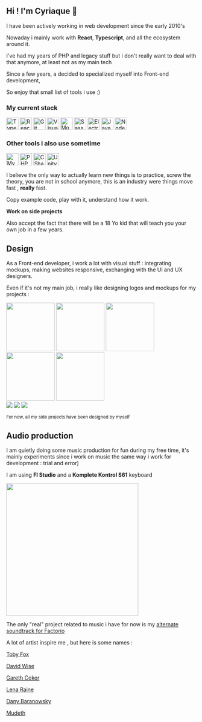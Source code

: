 ## Hi ! I'm Cyriaque 👋

I have been actively working in web development since the early 2010's

Nowaday i mainly work with **React**, **Typescript**, and all the ecosystem around it.

I've had my years of PHP and legacy stuff but i don't really want to deal with that anymore, at least not as my main tech

Since a few years, a decided to specialized myself into Front-end development,

So enjoy that small list of tools i use :)

### My current stack

<img src="/images/tools-icons/typescript.png" height="32px" title="Typescript">
<img src="/images/tools-icons/react.png" height="32px" title="React">
<img src="/images/tools-icons/git.png" height="32px" title="Git">
<img src="/images/tools-icons/vscode.png" height="32px" title="Visual Studio Code">
<img src="/images/tools-icons/mongodb.png" height="32px" title="Mongo DB">
<img src="/images/tools-icons/sass.png" height="32px" title="Sass">
<img src="/images/tools-icons/electron.png" height="32px" title="Electron">
<img src="/images/tools-icons/js.png" height="32px" title="Javascript">
<img src="/images/tools-icons/node.png" height="32px" title="Node JS">

### Other tools i also use sometime

<img src="/images/tools-icons/mysql.png" height="32px" title="MySQL">
<img src="/images/tools-icons/php.svg" height="32px" title="PHP">
<img src="/images/tools-icons/csharp.svg" height="32px" title="CSharp">
<img src="/images/tools-icons/unity.jpg" height="32px" title="Unity">

I believe the only way to actually learn new things is to practice, screw the theory, you are not in school anymore, this is an industry were things move fast , **really** fast.

Copy example code, play with it, understand how it work.

**Work on side projects**

Also accept the fact that there will be a 18 Yo kid that will teach you your own job in a few years.

## Design

As a Front-end developer, i work a lot with visual stuff : integrating mockups, making websites responsive, exchanging with the UI and UX designers.

Even if it's not my main job, i really like designing logos and mockups for my projects :

<img src="/images/icons/axio.png" height="128px">
<img src="/images/icons/carnelian.png" height="128px">
<img src="/images/icons/ld49.png" height="128px">
<img src="/images/icons/cyriaque.png" height="128px">
<img src="/images/icons/steam-scanner.png" height="128px">

<br/>

<img src="/images/video-cutter/video-cutter-demo1.png">
<img src="/images/carnelian/carnelian-demo.gif">
<img src="/images/steam-scanner/steam-scanner-website.png">

<small>For now, all my side projects have been designed by myself</small>

## Audio production

I am quietly doing some music production for fun during my free time, it's mainly experiments since i work on music the same way i work for development : trial and error)

I am using **Fl Studio** and a **Komplete Kontrol S61** keyboard

<img src="/images/work/audio-keyboard.jpg" height="350px">

The only "real" project related to music i have for now is my [alternate soundtrack for Factorio](/work/remote-and-unexplored)

A lot of artist inspire me , but here is some names :

[Toby Fox](https://www.youtube.com/watch?v=Bl-YMD6yePc)

[David Wise](https://www.youtube.com/watch?v=hHKu9W_m0nc)

[Gareth Coker](https://youtu.be/9eR6JC_ng5E?t=66)

[Lena Raine](https://www.youtube.com/watch?v=VXIqXaX1blY)

[Dany Baranowsky](https://www.youtube.com/watch?v=ZXxYg3Q8tjk)

[Mudeth](https://www.youtube.com/watch?v=7RVt8Q_O8Sk&list=PLkpGvIpK1f3r6yTChZtlzn-kj5uWHS77v&index=10)
